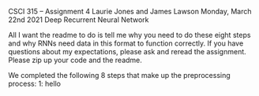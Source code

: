 CSCI 315 – Assignment 4
Laurie Jones and James Lawson
Monday, March 22nd 2021
Deep Recurrent Neural Network



All I want the readme to do is tell me why you need to do these eight steps and why RNNs need data in this format to function correctly. If you have questions about my expectations, please ask and reread the assignment. Please zip up your code and the readme. 


We completed the following 8 steps that make up the preprocessing process:
  1: hello



